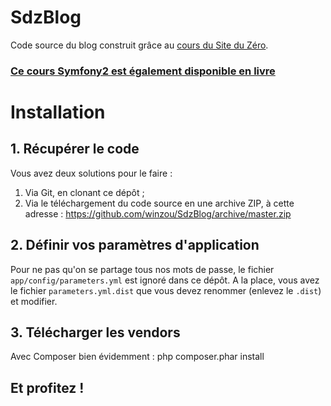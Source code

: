 # SdzBlog
Code source du blog construit grâce au [cours du Site du Zéro](http://www.siteduzero.com/informatique/tutoriels/developpez-votre-site-web-avec-le-framework-symfony2).
### [Ce cours Symfony2 est également disponible en livre](http://www.eyrolles.com/Informatique/Livre/developpez-votre-site-web-avec-le-framework-symfony2-9791090085428)

# Installation
## 1. Récupérer le code
Vous avez deux solutions pour le faire :

1. Via Git, en clonant ce dépôt ;
2. Via le téléchargement du code source en une archive ZIP, à cette adresse : https://github.com/winzou/SdzBlog/archive/master.zip

## 2. Définir vos paramètres d'application
Pour ne pas qu'on se partage tous nos mots de passe, le fichier `app/config/parameters.yml` est ignoré dans ce dépôt. A la place, vous avez le fichier `parameters.yml.dist` que vous devez renommer (enlevez le `.dist`) et modifier.

## 3. Télécharger les vendors
Avec Composer bien évidemment :
    php composer.phar install

## Et profitez !
